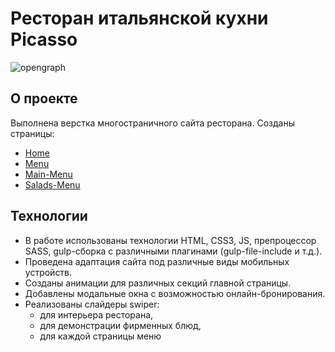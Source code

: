 # Ресторан итальянской кухни Picasso

![opengraph](https://github.com/volches/Picasso/assets/124622075/842ecab6-d45a-4bd6-84ef-7b0bd8f6251d)

## О проекте

Выполнена верстка многостраничного сайта ресторана. Созданы страницы:

- [Home](https://volches.github.io/Picasso/)
- [Menu](https://volches.github.io/Picasso/menu.html)
- [Main-Menu](https://volches.github.io/Picasso/main-menu-page.html)
- [Salads-Menu](https://volches.github.io/Picasso/salads-menu-page.html)

## Технологии

- В работе использованы технологии HTML, CSS3, JS, препроцессор SASS, gulp-сборка с различными плагинами (gulp-file-include и т.д.).
- Проведена адаптация сайта под различные виды мобильных устройств.
- Созданы анимации для различных секций главной страницы.
- Добавлены модальные окна с возможностью онлайн-бронирования.
- Реализованы слайдеры swiper:
  - для интерьера ресторана,
  - для демонстрации фирменных блюд,
  - для каждой страницы меню
